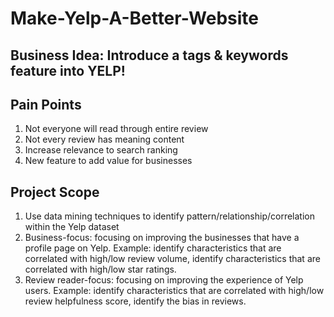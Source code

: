 # Make-Yelp-A-Better-Website

## Business Idea: Introduce a tags & keywords feature into YELP! 

## Pain Points
1. Not everyone will read through entire review 
2. Not every review has meaning content
3. Increase relevance to search ranking
4. New feature to add value for businesses

## Project Scope
1. Use data mining techniques to identify pattern/relationship/correlation within the Yelp dataset 
2. Business-focus: focusing on improving the businesses that have a profile page on Yelp. Example: identify characteristics that are correlated with high/low review volume, identify characteristics that are correlated with high/low star ratings.
3. Review reader-focus: focusing on improving the experience of Yelp users. Example: identify characteristics that are correlated with high/low review helpfulness score, identify the bias in reviews.
